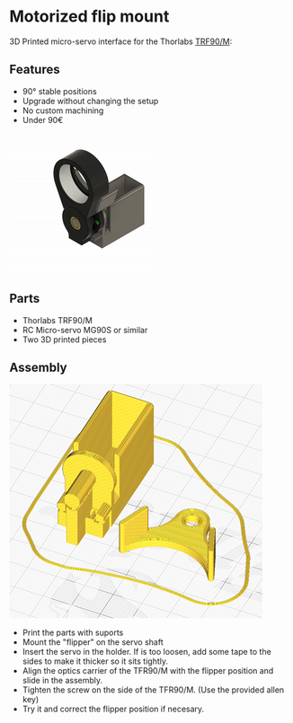 # Motorized flip mount

3D Printed micro-servo interface for the Thorlabs [TRF90/M](https://www.thorlabs.de/thorproduct.cfm?partnumber=TRF90/M):
## Features
 - 90° stable positions
 - Upgrade without changing the setup
 - No custom machining
 - Under 90€

![](mfm_animation.gif)

## Parts
- Thorlabs TRF90/M
- RC Micro-servo MG90S or similar
- Two 3D printed pieces

## Assembly
 ![](mfm_slicer.png)
 - Print the parts with suports
 - Mount the "flipper" on the servo shaft
 - Insert the servo in the holder. If is too loosen, add some tape to the sides to make it thicker so it sits tightly.
 - Align the optics carrier of the TFR90/M with the flipper position and slide in the assembly.
 - Tighten the screw on the side of the TFR90/M. (Use the provided allen key)
 - Try it and correct the flipper position if necesary.
